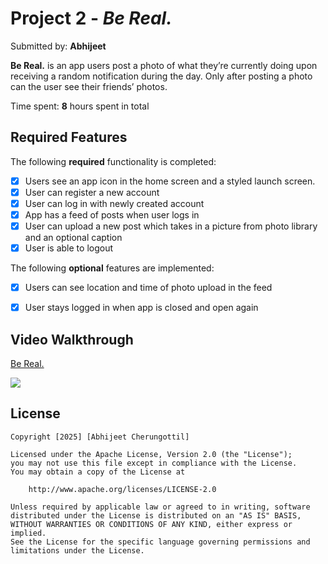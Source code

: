 # Project 2 - *Be Real.*

Submitted by: **Abhijeet**

**Be Real.** is an app users post a photo of what they’re currently doing upon receiving a random notification during the day. Only after posting a photo can the user see their friends’ photos.

Time spent: **8** hours spent in total

## Required Features

The following **required** functionality is completed:

- [X] Users see an app icon in the home screen and a styled launch screen.
- [X] User can register a new account
- [X] User can log in with newly created account
- [X] App has a feed of posts when user logs in
- [X] User can upload a new post which takes in a picture from photo library and an optional caption    
- [X] User is able to logout    
 
The following **optional** features are implemented:

- [X] Users can see location and time of photo upload in the feed    
- [X] User stays logged in when app is closed and open again    


## Video Walkthrough

<div>
    <a href="https://www.loom.com/share/5251ac8a19334eaabb7c925ee6f297db">
      <p>Be Real.</p>
    </a>
    <a href="https://www.loom.com/share/5251ac8a19334eaabb7c925ee6f297db">
      <img style="max-width:300px;" src="https://cdn.loom.com/sessions/thumbnails/5251ac8a19334eaabb7c925ee6f297db-66d91130ee23d88e-full-play.gif">
    </a>
  </div>



## License

    Copyright [2025] [Abhijeet Cherungottil]

    Licensed under the Apache License, Version 2.0 (the "License");
    you may not use this file except in compliance with the License.
    You may obtain a copy of the License at

        http://www.apache.org/licenses/LICENSE-2.0

    Unless required by applicable law or agreed to in writing, software
    distributed under the License is distributed on an "AS IS" BASIS,
    WITHOUT WARRANTIES OR CONDITIONS OF ANY KIND, either express or implied.
    See the License for the specific language governing permissions and
    limitations under the License.
